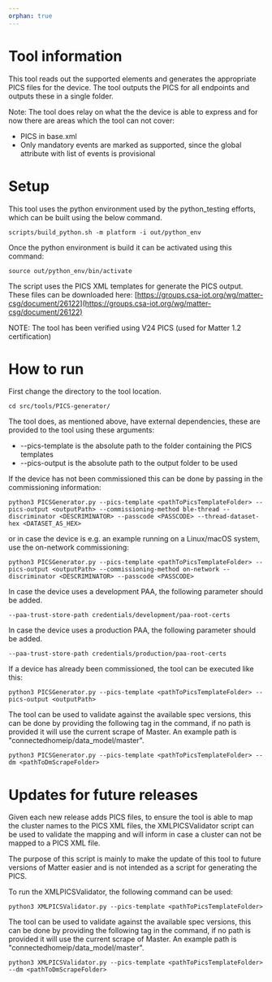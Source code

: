 ```yaml
---
orphan: true
---
```


# Tool information

This tool reads out the supported elements and generates the appropriate PICS
files for the device. The tool outputs the PICS for all endpoints and outputs
these in a single folder.

Note: The tool does relay on what the the device is able to express and for now
there are areas which the tool can not cover:

-   PICS in base.xml
-   Only mandatory events are marked as supported, since the global attribute
    with list of events is provisional

# Setup

This tool uses the python environment used by the python_testing efforts, which
can be built using the below command.

```
scripts/build_python.sh -m platform -i out/python_env
```

Once the python environment is build it can be activated using this command:

```
source out/python_env/bin/activate
```

The script uses the PICS XML templates for generate the PICS output. These files
can be downloaded here:
[https://groups.csa-iot.org/wg/matter-csg/document/26122](https://groups.csa-iot.org/wg/matter-csg/document/26122)

NOTE: The tool has been verified using V24 PICS (used for Matter 1.2
certification)

# How to run

First change the directory to the tool location.

```
cd src/tools/PICS-generator/
```

The tool does, as mentioned above, have external dependencies, these are
provided to the tool using these arguments:

-   --pics-template is the absolute path to the folder containing the PICS
    templates
-   --pics-output is the absolute path to the output folder to be used

If the device has not been commissioned this can be done by passing in the
commissioning information:

```
python3 PICSGenerator.py --pics-template <pathToPicsTemplateFolder> --pics-output <outputPath> --commissioning-method ble-thread --discriminator <DESCRIMINATOR> --passcode <PASSCODE> --thread-dataset-hex <DATASET_AS_HEX>
```

or in case the device is e.g. an example running on a Linux/macOS system, use
the on-network commissioning:

```
python3 PICSGenerator.py --pics-template <pathToPicsTemplateFolder> --pics-output <outputPath> --commissioning-method on-network --discriminator <DESCRIMINATOR> --passcode <PASSCODE>
```

In case the device uses a development PAA, the following parameter should be
added.

```
--paa-trust-store-path credentials/development/paa-root-certs
```

In case the device uses a production PAA, the following parameter should be
added.

```
--paa-trust-store-path credentials/production/paa-root-certs
```

If a device has already been commissioned, the tool can be executed like this:

```
python3 PICSGenerator.py --pics-template <pathToPicsTemplateFolder> --pics-output <outputPath>
```

The tool can be used to validate against the available spec versions, this can be done by providing the following tag in the command, if no path is provided it will use the current scrape of Master. An example path is "connectedhomeip/data_model/master".

```
python3 PICSGenerator.py --pics-template <pathToPicsTemplateFolder> --dm <pathToDmScrapeFolder>
```

# Updates for future releases

Given each new release adds PICS files, to ensure the tool is able to map the
cluster names to the PICS XML files, the XMLPICSValidator script can be used to
validate the mapping and will inform in case a cluster can not be mapped to a
PICS XML file.

The purpose of this script is mainly to make the update of this tool to future
versions of Matter easier and is not intended as a script for generating the
PICS.

To run the XMLPICSValidator, the following command can be used:

```
python3 XMLPICSValidator.py --pics-template <pathToPicsTemplateFolder>
```

The tool can be used to validate against the available spec versions, this can be done by providing the following tag in the command, if no path is provided it will use the current scrape of Master. An example path is "connectedhomeip/data_model/master".

```
python3 XMLPICSValidator.py --pics-template <pathToPicsTemplateFolder> --dm <pathToDmScrapeFolder>
```